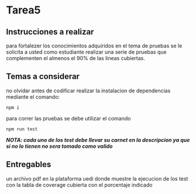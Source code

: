 # Tarea5
## Instrucciones a realizar
para fortalezer los conocimientos adquiridos en el tema de pruebas se le solicita a usted como estudiante realizar una serie de pruebas que complementen el almenos el 90% de las lineas cubiertas.

## Temas a considerar

no olvidar antes de codificar realizar la instalacion de dependencias mediante el comando:
```
npm i
```
para correr las pruebas se debe utilizar el comando
```
npm run test
```

***NOTA: cada uno de los test debe llevar su carnet en la descripcion ya que si no lo tienen no sera tomado como valido***


## Entregables
un archivo pdf en la plataforma uedi donde muestre la ejecucion de los test con la tabla de coverage cubierta con el porcentaje indicado